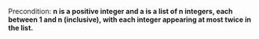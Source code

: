 Precondition: **n is a positive integer and a is a list of n integers, each between 1 and n (inclusive), with each integer appearing at most twice in the list.**